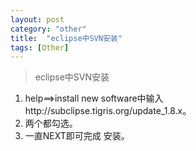 ```yaml
---
layout: post
category: "other"
title:  "eclipse中SVN安装"
tags: [Other]
---
```



> eclipse中SVN安装  

1. help==>install new software中输入http://subclipse.tigris.org/update_1.8.x。  
1. 两个都勾选。  
1. 一直NEXT即可完成 安装。